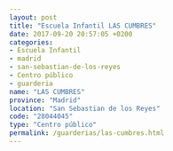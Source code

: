 ```yaml
---
layout: post
title: "Escuela Infantil LAS CUMBRES"
date: 2017-09-20 20:57:05 +0200
categories:
- Escuela Infantil
- madrid
- san-sebastian-de-los-reyes
- Centro público
- guarderia
name: "LAS CUMBRES"
province: "Madrid"
location: "San Sebastian de los Reyes"
code: "28044045"
type: "Centro público"
permalink: /guarderias/las-cumbres.html
---
```

